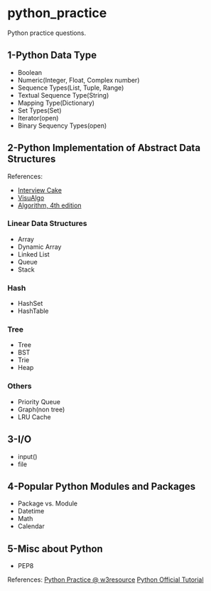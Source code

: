 # python_practice
Python practice questions.

## 1-Python Data Type
-  Boolean
-  Numeric(Integer, Float, Complex number)
-  Sequence Types(List, Tuple, Range)
-  Textual Sequence Type(String)
-  Mapping Type(Dictionary)
-  Set Types(Set)
-  Iterator(open)
-  Binary Sequency Types(open)


## 2-Python Implementation of Abstract Data Structures 
References:
- [Interview Cake](https://www.interviewcake.com/data-structures-reference) 
- [VisuAlgo](https://visualgo.net/zh)
- [Algorithm, 4th edition](https://algs4.cs.princeton.edu/home/)
### Linear Data Structures
-  Array
-  Dynamic Array
-  Linked List
-  Queue
-  Stack

### Hash
-  HashSet
-  HashTable

### Tree
-  Tree
-  BST
-  Trie
-  Heap

### Others
-  Priority Queue
-  Graph(non tree)
-  LRU Cache


## 3-I/O
-  input()
-  file


## 4-Popular Python Modules and Packages
-  Package vs. Module
-  Datetime
-  Math
-  Calendar

## 5-Misc about Python
- PEP8


References:
[Python Practice @ w3resource](https://www.w3resource.com/python-exercises/)
[Python Official Tutorial](https://docs.python.org/3/tutorial/index.html)
